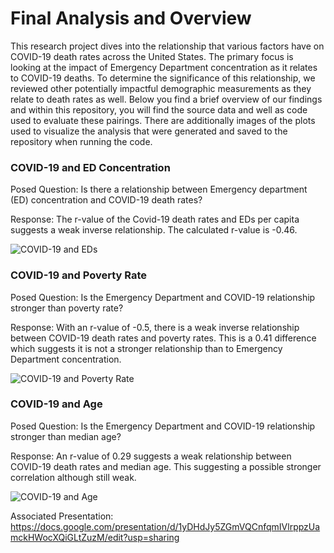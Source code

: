 # Final Analysis and Overview

This research project dives into the relationship that various factors have on COVID-19 death rates across the United States. The primary focus is looking at the impact of Emergency Department concentration as it relates to COVID-19 deaths. To determine the significance of this relationship, we reviewed other potentially impactful demographic measurements as they relate to death rates as well. Below you find a brief overview of our findings and within this repository, you will find the source data and well as code used to evaluate these pairings. There are additionally images of the plots used to visualize the analysis that were generated and saved to the repository when running the code.

### COVID-19 and ED Concentration
Posed Question: Is there a relationship between Emergency department (ED) concentration and COVID-19 death rates?

Response: The r-value of the Covid-19 death rates and EDs per capita suggests a weak inverse relationship. The calculated r-value is -0.46.

![COVID-19 and EDs](https://github.com/LaurenGT/project1/blob/main/Images/COVID-19%20Death%20Rate%20and%20Emergency%20Departments%20Per%20Capita.png)

### COVID-19 and Poverty Rate
Posed Question: Is the Emergency Department and COVID-19 relationship stronger than poverty rate?

Response: With an r-value of -0.5, there is a weak inverse relationship between COVID-19 death rates and poverty rates. This is a 0.41 difference which suggests it is not a stronger relationship than to Emergency Department concentration.

![COVID-19 and Poverty Rate](https://github.com/LaurenGT/project1/blob/main/Images/Per%20Capita%20COVID-19%20Deaths%20and%20Poverty%20Rate%20(%25).png)

### COVID-19 and Age
Posed Question: Is the Emergency Department and COVID-19 relationship stronger than median age?

Response: An r-value of 0.29 suggests a weak relationship between COVID-19 death rates and median age. This suggesting a possible stronger correlation although still weak.

![COVID-19 and Age](https://github.com/LaurenGT/project1/blob/main/Images/Per%20Capita%20Deaths%20and%20Median%20Age.png)


Associated Presentation: https://docs.google.com/presentation/d/1yDHdJy5ZGmVQCnfqmIVlrppzUamckHWocXQiGLtZuzM/edit?usp=sharing
